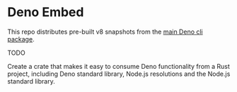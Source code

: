 # Deno Embed

This repo distributes pre-built v8 snapshots from the [main Deno cli package](https://github.com/denoland/deno/blob/main/cli/build.rs).

TODO

Create a crate that makes it easy to consume Deno functionality from a Rust project, including Deno standard library, Node.js resolutions and the Node.js standard library.
